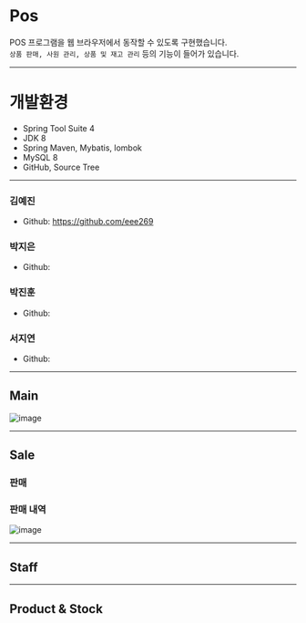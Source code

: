 # Pos
POS 프로그램을 웹 브라우저에서 동작할 수 있도록 구현했습니다. \
`상품 판매, 사원 관리, 상품 및 재고 관리` 등의 기능이 들어가 있습니다.

---
# 개발환경
- Spring Tool Suite 4
- JDK 8
- Spring Maven, Mybatis, lombok
- MySQL 8
- GitHub, Source Tree
---
### 김예진
- Github: https://github.com/eee269

### 박지은
- Github: 

### 박진훈
- Github: 

### 서지연
- Github: 

---
## Main
![image](https://user-images.githubusercontent.com/39761461/110504340-6a862b80-8140-11eb-8249-70f137bda61d.png)

---
## Sale
### 판매



### 판매 내역
![image](https://user-images.githubusercontent.com/39761461/110520709-2c920300-8152-11eb-919b-b24e1c5ab9ee.png)


---
## Staff


---
## Product & Stock

